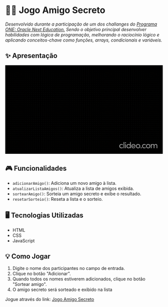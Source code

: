 #  🤫🎁 Jogo Amigo Secreto 
_Desenvolvido durante a participação de um dos challanges do [Programa ONE: Oracle Next Education.](https://www.oracle.com/br/education/oracle-next-education/) 
Sendo o objetivo principal desenvolver habilidades com lógica de programação, melhorando o raciocínio lógico e aplicando conceitos-chave como funções, arrays, condicionais e variáveis._

## ✨ Apresentação 
![Demonstração do Amigo Secreto](https://github.com/Paolahegel/Jogo-AmigoSecreto/blob/main/assets/demonstracao%20visual.gif)

## 🎮 Funcionalidades
- `adicionarAmigo()`: Adiciona um novo amigo à lista.
- `atualizarListaAmigos()`: Atualiza a lista de amigos exibida.
- `sortearAmigo()`: Sorteia um amigo secreto e exibe o resultado.
- `resetarSorteio()`: Reseta a lista e o sorteio.

## 🖥️ Tecnologias Utilizadas 
- HTML
- CSS
- JavaScript

## 💡 Como Jogar
1. Digite o nome dos participantes no campo de entrada.
2. Clique no botão "Adicionar".
3. Quando todos os nomes estiverem adicionados, clique no botão "Sortear amigo".
4. O amigo secreto será sorteado e exibido na lista

Jogue através do link: [Jogo Amigo Secreto](https://jogo-amigo-secreto-murex.vercel.app/)
  
